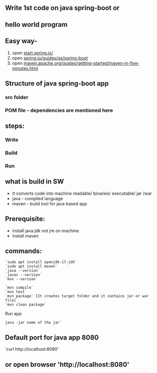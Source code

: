 ## Write 1st code on java spring-boot or

## hello world program

## Easy way- 
1. open [﻿start.spring.io/](https://start.spring.io/) 
2. open [﻿spring.io/guides/gs/spring-boot](https://spring.io/guides/gs/spring-boot) 
3. open [﻿maven.apache.org/guides/getting-started/maven-in-five-minutes.html](https://maven.apache.org/guides/getting-started/maven-in-five-minutes.html) 

## Structure of java spring-boot app
### src folder 
### POM file - dependencies are mentioned here

## steps: 
### Write
### Build
### Run 

## what is build in SW
- It converts code into machine readable/ binaries/ executable/ jar /war
- java - compiled language
- maven - build tool for java based app

## Prerequisite:
- install java jdk not jre on machine
- install maven

## commands:
```
`sudo apt install openjdk-17-jdk`
`sudo apt install maven`
`java --version`
`javac --version`
`mvn --version`

`mvn compile`
`mvn test`
`mvn package` [It creates target folder and it contains jar or war file]
`mvn clean package`
```
Run app
```
java -jar name of the jar`
```

## Default port for java app 8080
'curl http://localhost:8080'
## or open browser 'http://localhost:8080'
